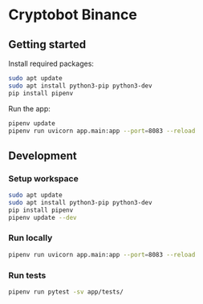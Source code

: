 # Cryptobot Binance

## Getting started
Install required packages:
```bash
sudo apt update
sudo apt install python3-pip python3-dev
pip install pipenv
```

Run the app:
```bash
pipenv update
pipenv run uvicorn app.main:app --port=8083 --reload
```


## Development

### Setup workspace
```bash
sudo apt update
sudo apt install python3-pip python3-dev
pip install pipenv
pipenv update --dev
```

### Run locally
```bash
pipenv run uvicorn app.main:app --port=8083 --reload
```

### Run tests
```bash
pipenv run pytest -sv app/tests/
```
